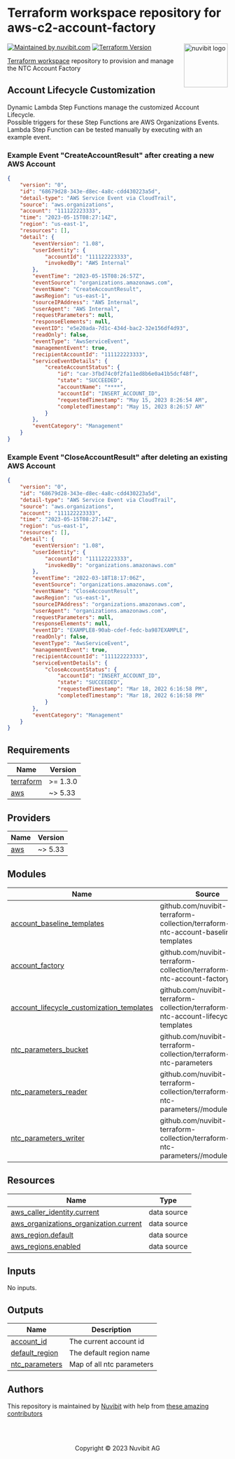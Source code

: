 # Terraform workspace repository for aws-c2-account-factory

<!-- LOGO -->
<a href="https://nuvibit.com">
    <img src="https://nuvibit.com/images/logo/logo-nuvibit-square.png" alt="nuvibit logo" title="nuvibit" align="right" width="100" />
</a>

<!-- SHIELDS -->
[![Maintained by nuvibit.com][nuvibit-shield]][nuvibit-url]
[![Terraform Version][terraform-version-shield]][terraform-version-url]

<!-- DESCRIPTION -->
[Terraform workspace][terraform-workspace-url] repository to provision and manage the NTC Account Factory

<!-- Account Lifecycle Customization -->
## Account Lifecycle Customization
Dynamic Lambda Step Functions manage the customized Account Lifecycle.<br>
Possible triggers for these Step Functions are AWS Organizations Events.<br>
Lambda Step Function can be tested manually by executing with an example event.<br>

### Example Event "CreateAccountResult" after creating a new AWS Account
```json
{
    "version": "0",
    "id": "68679d28-343e-d8ec-4a8c-cdd430223a5d",
    "detail-type": "AWS Service Event via CloudTrail",
    "source": "aws.organizations",
    "account": "111122223333",
    "time": "2023-05-15T08:27:14Z",
    "region": "us-east-1",
    "resources": [],
    "detail": {
        "eventVersion": "1.08",
        "userIdentity": {
            "accountId": "111122223333",
            "invokedBy": "AWS Internal"
        },
        "eventTime": "2023-05-15T08:26:57Z",
        "eventSource": "organizations.amazonaws.com",
        "eventName": "CreateAccountResult",
        "awsRegion": "us-east-1",
        "sourceIPAddress": "AWS Internal",
        "userAgent": "AWS Internal",
        "requestParameters": null,
        "responseElements": null,
        "eventID": "e5e20ada-7d1c-434d-bac2-32e156df4d93",
        "readOnly": false,
        "eventType": "AwsServiceEvent",
        "managementEvent": true,
        "recipientAccountId": "111122223333",
        "serviceEventDetails": {
            "createAccountStatus": {
                "id": "car-3fbd74c0f2fa11ed8b6e0a41b5dcf48f",
                "state": "SUCCEEDED",
                "accountName": "****",
                "accountId": "INSERT_ACCOUNT_ID",
                "requestedTimestamp": "May 15, 2023 8:26:54 AM",
                "completedTimestamp": "May 15, 2023 8:26:57 AM"
            }
        },
        "eventCategory": "Management"
    }
}
```

### Example Event "CloseAccountResult" after deleting an existing AWS Account
```json
{
    "version": "0",
    "id": "68679d28-343e-d8ec-4a8c-cdd430223a5d",
    "detail-type": "AWS Service Event via CloudTrail",
    "source": "aws.organizations",
    "account": "111122223333",
    "time": "2023-05-15T08:27:14Z",
    "region": "us-east-1",
    "resources": [],
    "detail": {
        "eventVersion": "1.08",
        "userIdentity": {
            "accountId": "111122223333",
            "invokedBy": "organizations.amazonaws.com"
        },
        "eventTime": "2022-03-18T18:17:06Z",
        "eventSource": "organizations.amazonaws.com",
        "eventName": "CloseAccountResult",
        "awsRegion": "us-east-1",
        "sourceIPAddress": "organizations.amazonaws.com",
        "userAgent": "organizations.amazonaws.com",
        "requestParameters": null,
        "responseElements": null,
        "eventID": "EXAMPLE8-90ab-cdef-fedc-ba987EXAMPLE",
        "readOnly": false,
        "eventType": "AwsServiceEvent",
        "managementEvent": true,
        "recipientAccountId": "111122223333",
        "serviceEventDetails": {
            "closeAccountStatus": {
                "accountId": "INSERT_ACCOUNT_ID",
                "state": "SUCCEEDED",
                "requestedTimestamp": "Mar 18, 2022 6:16:58 PM",
                "completedTimestamp": "Mar 18, 2022 6:16:58 PM"
            }
        },
        "eventCategory": "Management"
    }
}
```


<!-- BEGIN_TF_DOCS -->
## Requirements

| Name | Version |
|------|---------|
| <a name="requirement_terraform"></a> [terraform](#requirement\_terraform) | >= 1.3.0 |
| <a name="requirement_aws"></a> [aws](#requirement\_aws) | ~> 5.33 |

## Providers

| Name | Version |
|------|---------|
| <a name="provider_aws"></a> [aws](#provider\_aws) | ~> 5.33 |

## Modules

| Name | Source | Version |
|------|--------|---------|
| <a name="module_account_baseline_templates"></a> [account\_baseline\_templates](#module\_account\_baseline\_templates) | github.com/nuvibit-terraform-collection/terraform-aws-ntc-account-baseline-templates | 1.2.0 |
| <a name="module_account_factory"></a> [account\_factory](#module\_account\_factory) | github.com/nuvibit-terraform-collection/terraform-aws-ntc-account-factory | 1.4.0 |
| <a name="module_account_lifecycle_customization_templates"></a> [account\_lifecycle\_customization\_templates](#module\_account\_lifecycle\_customization\_templates) | github.com/nuvibit-terraform-collection/terraform-aws-ntc-account-lifecycle-templates | 1.2.0 |
| <a name="module_ntc_parameters_bucket"></a> [ntc\_parameters\_bucket](#module\_ntc\_parameters\_bucket) | github.com/nuvibit-terraform-collection/terraform-aws-ntc-parameters | 1.1.0 |
| <a name="module_ntc_parameters_reader"></a> [ntc\_parameters\_reader](#module\_ntc\_parameters\_reader) | github.com/nuvibit-terraform-collection/terraform-aws-ntc-parameters//modules/reader | 1.1.1 |
| <a name="module_ntc_parameters_writer"></a> [ntc\_parameters\_writer](#module\_ntc\_parameters\_writer) | github.com/nuvibit-terraform-collection/terraform-aws-ntc-parameters//modules/writer | 1.1.0 |

## Resources

| Name | Type |
|------|------|
| [aws_caller_identity.current](https://registry.terraform.io/providers/hashicorp/aws/latest/docs/data-sources/caller_identity) | data source |
| [aws_organizations_organization.current](https://registry.terraform.io/providers/hashicorp/aws/latest/docs/data-sources/organizations_organization) | data source |
| [aws_region.default](https://registry.terraform.io/providers/hashicorp/aws/latest/docs/data-sources/region) | data source |
| [aws_regions.enabled](https://registry.terraform.io/providers/hashicorp/aws/latest/docs/data-sources/regions) | data source |

## Inputs

No inputs.

## Outputs

| Name | Description |
|------|-------------|
| <a name="output_account_id"></a> [account\_id](#output\_account\_id) | The current account id |
| <a name="output_default_region"></a> [default\_region](#output\_default\_region) | The default region name |
| <a name="output_ntc_parameters"></a> [ntc\_parameters](#output\_ntc\_parameters) | Map of all ntc parameters |
<!-- END_TF_DOCS -->

<!-- AUTHORS -->
## Authors
This repository is maintained by [Nuvibit][nuvibit-url] with help from [these amazing contributors][contributors-url]

<!-- COPYRIGHT -->
<br />
<br />
<p align="center">Copyright &copy; 2023 Nuvibit AG</p>

<!-- MARKDOWN LINKS & IMAGES -->
[nuvibit-shield]: https://img.shields.io/badge/maintained%20by-nuvibit.com-%235849a6.svg?style=flat&color=1c83ba
[nuvibit-url]: https://nuvibit.com
[terraform-version-shield]: https://img.shields.io/badge/terraform-%3E%3D1.3-blue.svg?style=flat&color=blueviolet
[terraform-version-url]: https://developer.hashicorp.com/terraform/language/v1.3.x/upgrade-guides
[contributors-url]: https://github.com/nuvibit-terraform-collection/aws-c2-account-factory/graphs/contributors
[terraform-workspace-url]: https://app.terraform.io/app/nuvibit-c2/workspaces/aws-c2-account-factory